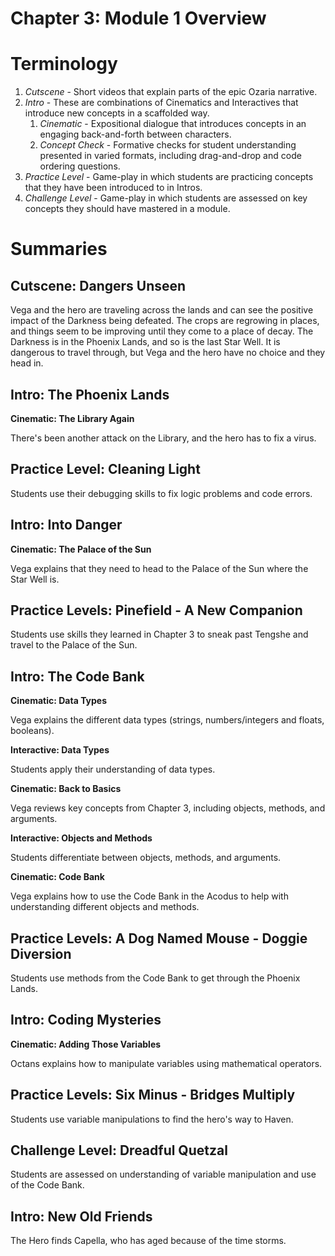 # Chapter 3: Module 1 Overview

# **Terminology**

1. _Cutscene_ - Short videos that explain parts of the epic Ozaria narrative.
1. _Intro_ - These are combinations of Cinematics and Interactives that introduce new concepts in a scaffolded way. 
    1. _Cinematic_ - Expositional dialogue that introduces concepts in an engaging back-and-forth between characters.
    1. _Concept Check_ - Formative checks for student understanding presented in varied formats, including drag-and-drop and code ordering questions.
1. _Practice Level_ - Game-play in which students are practicing concepts that they have been introduced to in Intros.
1. _Challenge Level_ - Game-play in which students are assessed on key concepts they should have mastered in a module.

# Summaries

## Cutscene: Dangers Unseen

Vega and the hero are traveling across the lands and can see the positive impact of the Darkness being defeated. The crops are regrowing in places, and things seem to be improving until they come to a place of decay. The Darkness is in the Phoenix Lands, and so is the last Star Well. It is dangerous to travel through, but Vega and the hero have no choice and they head in.

## Intro: The Phoenix Lands

**Cinematic: The Library Again**

There&#39;s been another attack on the Library, and the hero has to fix a virus.

## Practice Level: Cleaning Light

Students use their debugging skills to fix logic problems and code errors.

## Intro: Into Danger

**Cinematic: The Palace of the Sun**

Vega explains that they need to head to the Palace of the Sun where the Star Well is.

## Practice Levels: Pinefield - A New Companion

Students use skills they learned in Chapter 3 to sneak past Tengshe and travel to the Palace of the Sun.

## Intro: The Code Bank

**Cinematic: Data Types**

Vega explains the different data types (strings, numbers/integers and floats, booleans).

**Interactive: Data Types**

Students apply their understanding of data types.

**Cinematic: Back to Basics**

Vega reviews key concepts from Chapter 3, including objects, methods, and arguments.

**Interactive: Objects and Methods**

Students differentiate between objects, methods, and arguments.

**Cinematic: Code Bank**

Vega explains how to use the Code Bank in the Acodus to help with understanding different objects and methods.

## Practice Levels: A Dog Named Mouse - Doggie Diversion

Students use methods from the Code Bank to get through the Phoenix Lands.

## Intro: Coding Mysteries

**Cinematic: Adding Those Variables**

Octans explains how to manipulate variables using mathematical operators.

## Practice Levels: Six Minus - Bridges Multiply

Students use variable manipulations to find the hero&#39;s way to Haven.

## Challenge Level: Dreadful Quetzal

Students are assessed on understanding of variable manipulation and use of the Code Bank.

## Intro: New Old Friends

The Hero finds Capella, who has aged because of the time storms.

